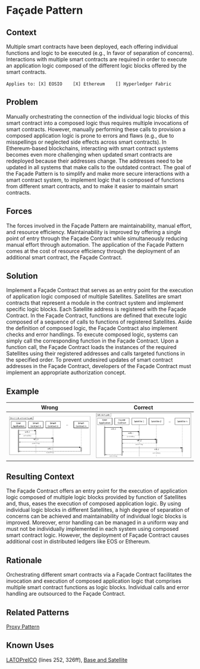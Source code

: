 # Façade Pattern
## Context
Multiple smart contracts have been deployed, each offering individual functions and logic to be executed (e.g., In favor of separation of concerns). Interactions with multiple smart contracts are required in order to execute an application logic composed of the different logic blocks offered by the smart contracts.

``Applies to: [X] EOSIO    [X] Ethereum    [] Hyperledger Fabric``

## Problem
Manually orchestrating the connection of the individual logic blocks of this smart contract into a composed logic thus requires multiple invocations of smart contracts. However, manually performing these calls to provision a composed application logic is prone to errors and flaws (e.g., due to misspellings or neglected side effects across smart contracts). In Ethereum-based blockchains, interacting with smart contract systems becomes even more challenging when updated smart contracts are redeployed because their addresses change. The addresses need to be updated in all systems that make calls to the outdated contract. The goal of the Façade Pattern is to simplify and make more secure interactions with a smart contract system, to implement logic that is composed of functions from different smart contracts, and to make it easier to maintain smart contracts.

## Forces
The forces involved in the Façade Pattern are maintainability, manual effort, and resource efficiency. Maintainability is improved by offering a single point of entry through the Façade Contract while simultaneously reducing manual effort through automation. The application of the Façade Pattern comes at the cost of resource efficiency through the deployment of an additional smart contract, the Façade Contract.

## Solution
Implement a Façade Contract that serves as an entry point for the execution of application logic composed of multiple Satellites. Satellites are smart contracts that represent a module in the contract system and implement specific logic blocks. Each Satellite address is registered with the Façade Contract. In the Façade Contract, functions are defined that execute logic composed of a sequence of calls to functions of registered Satellites. Aside the definition of composed logic, the Façade Contract also implement checks and error handlings. To execute composed logic, systems can simply call the corresponding function in the Façade Contract. Upon a function call, the Façade Contract loads the instances of the required Satellites using their registered addresses and calls targeted functions in the specified order. To prevent undesired updates of smart contract addresses in the Façade Contract, developers of the Façade Contract must implement an appropriate authorization concept.

## Example
Wrong | Correct
------------ | -------------
![Wrong](Façade%20Pattern%20-%20Direct%20Calls%20without%20Façade.png) | ![Correct](Façade%20Pattern%20-%20Direct%20via%20Façade.png)

## Resulting Context
The Façade Contract offers an entry point for the execution of application logic composed of multiple logic blocks provided by function of Satellites and, thus, eases the execution of composed application logic. By using individual logic blocks in different Satellites, a high degree of separation of concerns can be achieved and maintainability of individual logic blocks is improved. Moreover, error handling can be managed in a uniform way and must not be individually implemented in each system using composed smart contract logic. However, the deployment of Façade Contract causes additional cost in distributed ledgers like EOS or Ethereum.

## Rationale
Orchestrating different smart contracts via a Façade Contract facilitates the invocation and execution of composed application logic that comprises multiple smart contract functions as logic blocks. Individual calls and error handling are outsourced to the Façade Contract.

## Related Patterns
[Proxy Pattern](/Architectural%20Patterns/Proxy%20Pattern/README.md#context)

## Known Uses
[LATOPreICO](https://etherscan.io/address/0x459F7854776ED005B6Ec63a88F834fDAB0B6993e#code) (lines 252, 326ff), [Base and Satellite](https://github.com/maxwoe/solidity_patterns/tree/master/maintenance/satellite)
